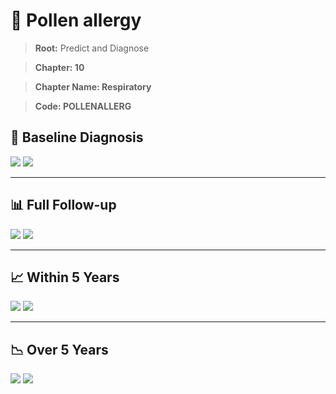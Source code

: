 # 🧬 Pollen allergy
    
> **Root:** Predict and Diagnose

> **Chapter: 10**

> **Chapter Name: Respiratory**

> **Code: POLLENALLERG**

## 🧪 Baseline Diagnosis

<img src="/Predict/Figures/Baseline/IMP/POLLENALLERG.png" />

<CsvTableIMP src="/public/Predict/Data/Baseline/IMP/IMP_POLLENALLERG.csv" label="🔍 View full results" />

<img src="/Predict/Figures/Baseline/ROC/POLLENALLERG.png" />

<CsvTableROC src="/public/Predict/Data/Baseline/EVA/POLLENALLERG.csv" label="🔍 View full results" />

---

## 📊 Full Follow-up

<img src="/Predict/Figures/ALL/IMP/POLLENALLERG.png" />

<CsvTableIMP src="/public/Predict/Data/ALL/IMP/IMP_POLLENALLERG.csv" label="🔍 View full results" />

<img src="/Predict/Figures/ALL/ROC/POLLENALLERG.png" />

<CsvTableROC src="/public/Predict/Data/ALL/EVA/POLLENALLERG.csv" label="🔍 View full results" />

---

## 📈 Within 5 Years

<img src="/Predict/Figures/FYears/IMP/POLLENALLERG.png" />

<CsvTableIMP src="/public/Predict/Data/FYears/IMP/IMP_POLLENALLERG.csv" label="🔍 View full results" />

<img src="/Predict/Figures/FYears/ROC/POLLENALLERG.png" />

<CsvTableROC src="/public/Predict/Data/FYears/EVA/POLLENALLERG.csv" label="🔍 View full results" />

---

## 📉 Over 5 Years

<img src="/Predict/Figures/OverFYears/IMP/POLLENALLERG.png" />

<CsvTableIMP src="/public/Predict/Data/OverFYears/IMP/IMP_POLLENALLERG.csv" label="🔍 View full results" />

<img src="/Predict/Figures/OverFYears/ROC/POLLENALLERG.png" />

<CsvTableROC src="/public/Predict/Data/OverFYears/EVA/POLLENALLERG.csv" label="🔍 View full results" />
